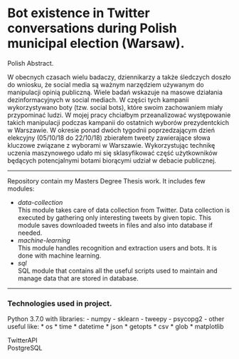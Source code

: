 Bot existence in Twitter conversations during Polish municipal election (Warsaw).
==
Polish Abstract.

W obecnych czasach wielu badaczy, dziennikarzy a także śledczych doszło do wniosku, że social media są ważnym narzędziem używanym do manipulacji opinią publiczną. Wiele badań wskazuje na masowe działania dezinformacyjnych w social mediach. W części tych kampanii wykorzystywano boty (tzw. social bots), które swoim zachowaniem miały przypominać ludzi. W mojej pracy chciałbym przeanalizować występowanie takich manipulacji podczas kampanii do ostatnich wyborów prezydentckich w Warszawie. W okresie ponad dwóch tygodnii poprzedzającym dzień elekcyjny (05/10/18 do 22/10/18) zbierałem tweety zawierające słowa kluczowe związane z wyborami w Warszawie. Wykorzystując technikę uczenia maszynowego udało mi się sklasyfikować część użytkowników będących potencjalnymi botami biorącymi udział w debacie publicznej.

---
Repository contain my Masters Degree Thesis work.
It includes few modules:
- <i>data-collection</i>
<br> This module takes care of data collection from Twitter. Data collection is 
executed by gathering only interesting tweets by given topic. This module saves 
downloaded tweets in files and also into database if needed.
- <i>machine-learning</i>
<br> This module handles recognition and extraction users and bots.
It is done with machine learning.
- <i>sql</i>
<br> SQL module that contains all the useful scripts used to maintain and manage 
data that are stored in database.

---
<h3>Technologies used in project.</h3>
Python 3.7.0 with libraries:
- numpy
- sklearn
- tweepy
- psycopg2
- other useful like:
  * os
  * time
  * datetime
  * json
  * getopts
  * csv
  * glob
  * matplotlib

TwitterAPI
<br>
PostgreSQL